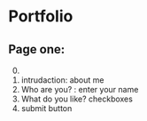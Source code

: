 # Portfolio

## Page one:
0. 
1. intrudaction: about me
2. Who are you? : enter your name
3. What do you like? checkboxes
4. submit button

